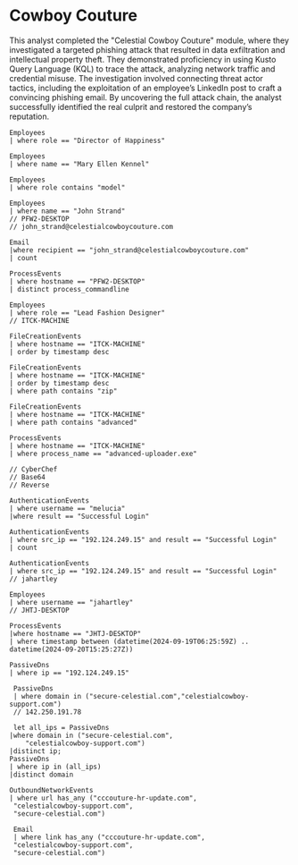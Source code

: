 # Cowboy Couture

This analyst completed the "Celestial Cowboy Couture" module, where they investigated a targeted phishing attack that resulted in data exfiltration and intellectual property theft. They demonstrated proficiency in using Kusto Query Language (KQL) to trace the attack, analyzing network traffic and credential misuse. The investigation involved connecting threat actor tactics, including the exploitation of an employee’s LinkedIn post to craft a convincing phishing email. By uncovering the full attack chain, the analyst successfully identified the real culprit and restored the company’s reputation.

```KQL
Employees
| where role == "Director of Happiness"

Employees
| where name == "Mary Ellen Kennel"

Employees
| where role contains "model"

Employees
| where name == "John Strand"
// PFW2-DESKTOP
// john_strand@celestialcowboycouture.com

Email
|where recipient == "john_strand@celestialcowboycouture.com"
| count

ProcessEvents
| where hostname == "PFW2-DESKTOP"
| distinct process_commandline

Employees
| where role == "Lead Fashion Designer"
// ITCK-MACHINE

FileCreationEvents
| where hostname == "ITCK-MACHINE"
| order by timestamp desc

FileCreationEvents
| where hostname == "ITCK-MACHINE"
| order by timestamp desc
| where path contains "zip"

FileCreationEvents
| where hostname == "ITCK-MACHINE"
| where path contains "advanced"

ProcessEvents
| where hostname == "ITCK-MACHINE"
| where process_name == "advanced-uploader.exe"

// CyberChef
// Base64
// Reverse

AuthenticationEvents
| where username == "melucia"
|where result == "Successful Login"

AuthenticationEvents
| where src_ip == "192.124.249.15" and result == "Successful Login"
| count

AuthenticationEvents
| where src_ip == "192.124.249.15" and result == "Successful Login"
// jahartley

Employees
| where username == "jahartley"
// JHTJ-DESKTOP

ProcessEvents
|where hostname == "JHTJ-DESKTOP"
| where timestamp between (datetime(2024-09-19T06:25:59Z) .. datetime(2024-09-20T15:25:27Z))

PassiveDns
| where ip == "192.124.249.15"

 PassiveDns
 | where domain in ("secure-celestial.com","celestialcowboy-support.com")
 // 142.250.191.78

 let all_ips = PassiveDns
|where domain in ("secure-celestial.com", 
    "celestialcowboy-support.com")
|distinct ip;
PassiveDns
| where ip in (all_ips)
|distinct domain

OutboundNetworkEvents
| where url has_any ("cccouture-hr-update.com", 
 "celestialcowboy-support.com",
 "secure-celestial.com")

 Email
 | where link has_any ("cccouture-hr-update.com", 
 "celestialcowboy-support.com",
 "secure-celestial.com")
```
